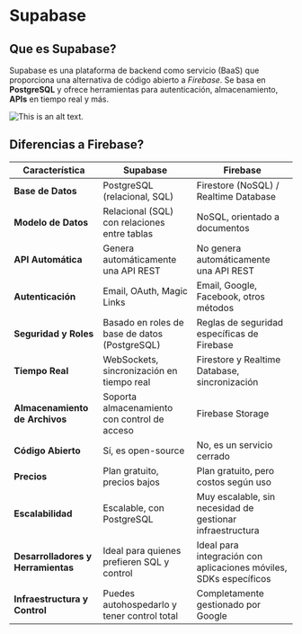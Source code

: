 # Supabase

## Que es Supabase?

Supabase es una plataforma de backend como servicio (BaaS) que proporciona una alternativa de código abierto a *Firebase*. Se basa en **PostgreSQL** y ofrece herramientas para autenticación, almacenamiento, **APIs** en tiempo real y más.

![This is an alt text.](/images/supabase-logo-vector.png "Logo de Supabase.")

## Diferencias a Firebase?

| **Característica**             | **Supabase**                                 | **Firebase**                                   |
|---------------------------------|----------------------------------------------|------------------------------------------------|
| **Base de Datos**               | PostgreSQL (relacional, SQL)                 | Firestore (NoSQL) / Realtime Database          |
| **Modelo de Datos**             | Relacional (SQL) con relaciones entre tablas | NoSQL, orientado a documentos                  |
| **API Automática**              | Genera automáticamente una API REST           | No genera automáticamente una API REST         |
| **Autenticación**               | Email, OAuth, Magic Links                    | Email, Google, Facebook, otros métodos         |
| **Seguridad y Roles**           | Basado en roles de base de datos (PostgreSQL) | Reglas de seguridad específicas de Firebase    |
| **Tiempo Real**                 | WebSockets, sincronización en tiempo real    | Firestore y Realtime Database, sincronización  |
| **Almacenamiento de Archivos**  | Soporta almacenamiento con control de acceso | Firebase Storage                               |
| **Código Abierto**              | Sí, es open-source                           | No, es un servicio cerrado                     |
| **Precios**                     | Plan gratuito, precios bajos                 | Plan gratuito, pero costos según uso           |
| **Escalabilidad**               | Escalable, con PostgreSQL                    | Muy escalable, sin necesidad de gestionar infraestructura |
| **Desarrolladores y Herramientas**| Ideal para quienes prefieren SQL y control  | Ideal para integración con aplicaciones móviles, SDKs específicos |
| **Infraestructura y Control**   | Puedes autohospedarlo y tener control total  | Completamente gestionado por Google            |

